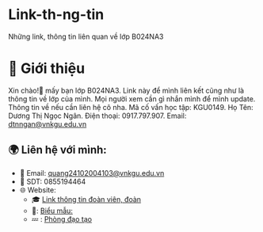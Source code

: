 # Link-th-ng-tin
Những link, thông tin liên quan về lớp B024NA3

# 💫 Giới thiệu  
Xin chào!👋 mấy bạn lớp B024NA3.
 Link này để mình liên kết cũng như là thông tin về lớp của mình. Mọi người xem cần gì nhắn mình để mình update.
 Thông tin về nếu cần liên hệ cô nha.
 Mã cố vấn học tập: KGU0149. Họ Tên: Dương Thị Ngọc Ngân. Điện thoại: 0917.797.907. Email: dtnngan@vnkgu.edu.vn

## 🌍 Liên hệ với mình:  
- 📧 Email: [quang24102004103@vnkgu.edu.vn](mailto:quang24102004103@vnkgu.edu.vn)
- 🐧 SDT: 0855194464
- 🌐 Website:
  + 🎓  [Link thông tin đoàn viên, đoàn ](https://docs.google.com/spreadsheets/d/1gRWDafztuvErqi6rDP2RNpbeYlHWAP1OQMHt4CspH04/edit?gid=560105991#gid=560105991)  
  + 💼: [Biểu mẫu:](https://khoann.vnkgu.edu.vn/bieu-mau.html)
  + 💤 : [Phòng đạo tạo](https://pqldt.vnkgu.edu.vn/)


